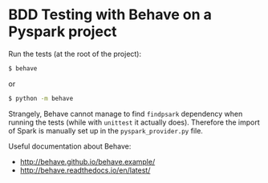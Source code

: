 # BDD Testing with Behave on a Pyspark project

Run the tests (at the root of the project):
```bash
$ behave
```
or 
```bash
$ python -m behave
```

Strangely, Behave cannot manage to find `findpsark` dependency when running the tests (while with `unittest` it actually does). Therefore the import of Spark is manually set up in the `pyspark_provider.py` file.

Useful documentation about Behave: 
* http://behave.github.io/behave.example/
* http://behave.readthedocs.io/en/latest/
